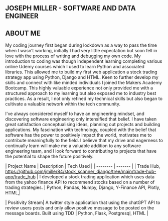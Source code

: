 ## JOSEPH MILLER - SOFTWARE AND DATA ENGINEER

## ABOUT ME

My coding journey first began during lockdown as a way to pass the time when I wasn’t working, initially I had very little expectation but soon fell in love with the process of writing and debugging my own code.  My introduction to coding was though independent learning completing various online Udemy courses which I used to learn Python and associated libraries.  This allowed me to build my first web application a stock trading strategy app using Python, Django and HTML.  Keen to further develop my skills and connect with like minded individuals I joined the Makers Academy Bootcamp. This highly valuable experience not only provided me with a structured approach to my learning but also exposed me to industry best practices. As a result, I not only refined my technical skills but also began to cultivate a valuable network within the tech community.

I've always considered myself to have an engineering mindset, and discovering software engineering only intensified that belief.  I have taken great satisfaction conceptualising ideas, planning out projects and building applications.  My fascination with technology, coupled with the belief that software has the power to positively impact the world, motivates me to contribute meaningfully to the field.  I believe that my drive and eagerness to continually learn will make me a valuable addition to any software engineering team, and I look forward to contributing to projects that have the potential to shape the future positively.

| Project Name | Description    | Tech Used |
| -------- | ------- |
| Trade Hub, https://github.com/jmiller84/stock_scanner_django/tree/main/trade-hub-app/trade_hub | I developed a stock trading application which uses data from the yahoo finance API to recommend stocks based on a number of trading strategies.   | Python, Pandas, Numpy, Django,
Y-Finance API,
Plotly, HTML,|

| Positivity Stream| A twitter style application that using the chatGPT API to review users posts and only allow positive message to be posted on the message boards. Built using TDD  | Python, Flask, Postgresql, HTML
|
